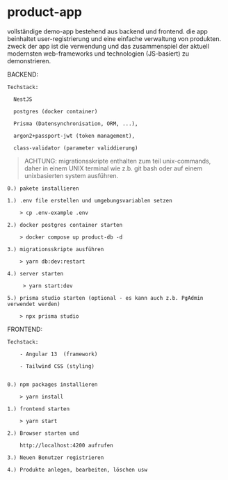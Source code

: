 # product-app
vollständige demo-app bestehend aus backend und frontend. die app beinhaltet user-registrierung und eine einfache verwaltung von produkten. zweck der app ist die verwendung und das zusammenspiel der aktuell modernsten web-frameworks und technologien (JS-basiert) zu demonstrieren. 
 
BACKEND:


    Techstack:
  
      NestJS
     
      postgres (docker container)
      
      Prisma (Datensynchronisation, ORM, ...),
      
      argon2+passport-jwt (token management),
      
      class-validator (parameter validdierung)


  > ACHTUNG: migrationsskripte enthalten zum teil unix-commands, daher in einem UNIX terminal wie z.b. git bash oder auf einem unixbasierten system ausführen.


    0.) pakete installieren
    
    1.) .env file erstellen und umgebungsvariablen setzen

        > cp .env-example .env
    
    2.) docker postgres container starten

        > docker compose up product-db -d
   
    3.) migrationsskripte ausführen

        > yarn db:dev:restart
    
    4.) server starten

         > yarn start:dev
    
    5.) prisma studio starten (optional - es kann auch z.b. PgAdmin verwendet werden)

        > npx prisma studio
        
        
        
        
 FRONTEND:
 
    Techstack:
    
        - Angular 13  (framework)
        
        - Tailwind CSS (styling)
  
  
    0.) npm packages installieren

        > yarn install

    1.) frontend starten

        > yarn start

    2.) Browser starten und

        http://localhost:4200 aufrufen

    3.) Neuen Benutzer registrieren

    4.) Produkte anlegen, bearbeiten, löschen usw
